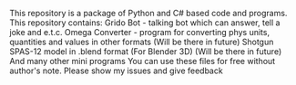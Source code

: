 This repository is a package of Python and C# based code and programs. This repository contains:
Grido Bot - talking bot which can answer, tell a joke and e.t.c.
Omega Converter - program for converting phys units, quantities and values in other formats (Will be there in future)
Shotgun SPAS-12 model in .blend format (For Blender 3D) (Will be there in future)
And many other mini programs
You can use these files for free without author's note. Please show my issues and give feedback
